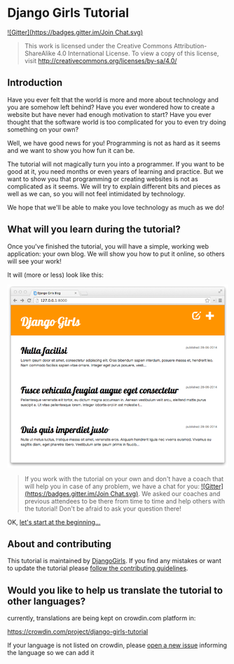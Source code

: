 # Django Girls Tutorial
[![Gitter](https://badges.gitter.im/Join Chat.svg)](https://gitter.im/DjangoGirls/tutorial?utm_source=badge&utm_medium=badge&utm_campaign=pr-badge&utm_content=badge)

> This work is licensed under the Creative Commons Attribution-ShareAlike 4.0
International License. To view a copy of this license, visit
http://creativecommons.org/licenses/by-sa/4.0/


## Introduction

Have you ever felt that the world is more and more about technology and you are somehow left behind? Have you ever wondered how to create a website but have never had enough motivation to start? Have you ever thought that the software world is too complicated for you to even try doing something on your own?

Well, we have good news for you! Programming is not as hard as it seems and we want to show you how fun it can be.

The tutorial will not magically turn you into a programmer. If you want to be good at it, you need months or even years of learning and practice. But we want to show you that programming or creating websites is not as complicated as it seems. We will try to explain different bits and pieces as well as we can, so you will not feel intimidated by technology.

We hope that we'll be able to make you love technology as much as we do!

## What will you learn during the tutorial?

Once you've finished the tutorial, you will have a simple, working web application: your own blog. We will show you how to put it online, so others will see your work!

It will (more or less) look like this:

![Figure 0.1](images/application.png)

> If you work with the tutorial on your own and don't have a coach that will help you in case of any problem, we have a chat for you: [![Gitter](https://badges.gitter.im/Join Chat.svg)](https://gitter.im/DjangoGirls/tutorial?utm_source=badge&utm_medium=badge&utm_campaign=pr-badge&utm_content=badge). We asked our coaches and previous attendees to be there from time to time and help others with the tutorial! Don't be afraid to ask your question there!

OK, [let's start at the beginning...](./how_the_internet_works/README.md)

## About and contributing

This tutorial is maintained by [DjangoGirls](http://djangogirls.org/). If you find any mistakes or want to update the tutorial please [follow the contributing guidelines](https://github.com/DjangoGirls/tutorial/blob/master/CONTRIBUTING.md).

## Would you like to help us translate the tutorial to other languages?

currently, translations are being kept on crowdin.com platform in:

https://crowdin.com/project/django-girls-tutorial

If your language is not listed on crowdin, please [open a new issue](https://github.com/DjangoGirls/tutorial/issues/new) informing the language so we can add it

